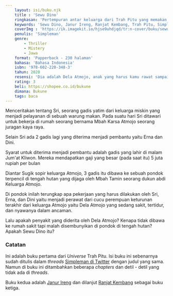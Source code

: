 ```yaml
---
    layout: isi/buku.njk
    title : 'Sewu Dino'
    ringkasan: 'Pertempuran antar keluarga dari Trah Pitu yang memakan banyak korban'
    keywords: 'Sewu Dino, Janur Ireng, Ranjat Kembang, Trah Pitu, Simpleman, Horor, Santet'
    coverImg : 'https://ik.imagekit.io/hjse9uhdjqd/tr:n-cover/buku/sewuDino_lV8ZEwbP7.jpg'
    penulis: 'Simpleman'
    genre: 
        - Thriller
        - Mistery
        - Jawa
    format: 'Papperback - 230 halaman'
    bahasa: 'Bahasa Indonesia'
    isbn: '978-602-220-348-3'
    tahun: 2020
    resensi: 'Dia adalah Dela Atmojo, anak yang harus kamu rawat sampai waktunya tiba. Ia dikirimi kutukan santet sewu dino. Santet yang sudah merenggut nyawa hampir seluruh anggota keluarga Atmojo.'
    rating: 3
    beli: https://shopee.co.id/bukune
    dimana: Bukune
    tags: baca
---
```



Menceritakan tentang Sri, seorang gadis yatim dari keluarga miskin yang menjadi pelayanan di sebuah warung makan. Pada suatu hari Sri ditawari untuk bekerja di rumah seorang bernama Mbah Karsa Atmojo seorang juragan kaya raya.

Selain Sri ada 2 gadis lagi yang diterima menjadi pembantu yaitu Erna dan Dini.

 <p class="sidenote">Syarat untuk diterima menjadi pembantu adalah gadis yang lahir di malam Jum'at Kliwon. Mereka mendapatkan gaji yang besar (pada saat itu) 5 juta rupiah per bulan</p>

Diantar Sugik sopir keluarga Atmojo, 3 gadis itu dibawa ke sebuah pondok terpencil di tengah hutan yang dijaga oleh Mbah Tamin seorang dukun abdi Keluarga Atmojo.

Di pondok inilah terungkap apa pekerjaan yang harus dilakukan oleh Sri, Erna, dan Dini yaitu menjadi perawat dari cucu perempuan keturunan terakhir dari keluarga Atmojo yaitu Dela Atmojo yang sedang sakit, tertidur, dan nyawanya dalam ancaman.

Lalu apakah penyakit yang diderita oleh Dela Atmojo? Kenapa tidak dibawa ke rumah sakit tapi malah disembunyikan di pondok di tengah hutan? Apakah Sewu Dino itu?

### Catatan

Ini adalah buku pertama dari *Universe* Trah Pitu. Isi buku ini sebenarnya sudah ditulis dalam *threads* [Simpleman di Twitter](https://twitter.com/SimpleM81378523/status/1158380946728427520?ref_src=twsrc%5Etfw) dengan judul yang sama. Namun di buku ini ditambahkan beberapa *chapters* dan detil - detil yang tidak ada di *threads*.

Buku kedua adalah [Janur Ireng](https://kusaeni.com/baca/janurireng/) dan dilanjut [Ranjat Kembang](https://kusaeni.com/baca/ranjatkembang/) sebagai buku ketiga.
